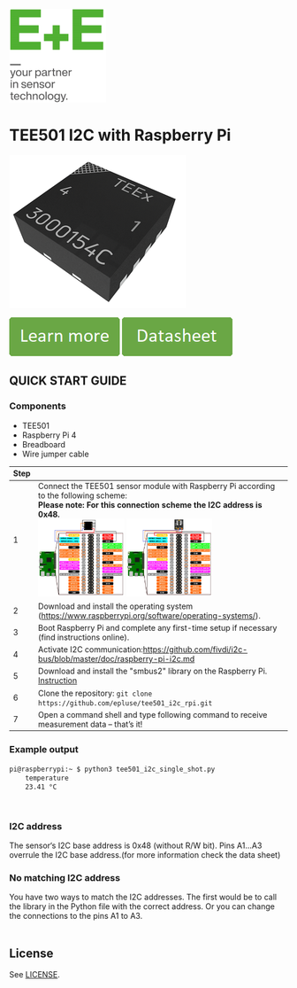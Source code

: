 [![E+E_Logo](./images/epluse-logo.png)](https://www.epluse.com/en/)

# TEE501 I2C with Raspberry Pi 


![TEE501](./images/TEE501.png) 


[![button1](./images/learn-more.png)](https://epluse.com/products/temperature-measurement/temperature-sensing-element/tee501/)   [![button2](./images/data-sheet.png)](https://www.epluse.com/fileadmin/data/product/tee501/datasheet_TEE501.pdf) 



## QUICK START GUIDE  

### Components 
- TEE501
- Raspberry Pi 4
- Breadboard 
- Wire jumper cable <br>

| Step |                                                                                                                                                             |
|------|-------------------------------------------------------------------------------------------------------------------------------------------------------------|
| 1    | Connect the TEE501 sensor module with Raspberry Pi according to the following scheme:<br>__Please note: For this connection scheme the I2C address is 0x48.__ <br>  [<img src="images/TEE501_rpi.png" width="35%"/>](images/TEE501_rpi.png) [<img src="images/TE501_rpi_breakoutboard.png" width="35%"/>](images/TE501_rpi_breakoutboard.png) |
| 2    | Download and install the operating system (https://www.raspberrypi.org/software/operating-systems/).                                                            |
| 3    | Boot Raspberry Pi and complete any first-time setup if necessary (find instructions online).                                                                |
| 4    | Activate I2C communication:https://github.com/fivdi/i2c-bus/blob/master/doc/raspberry-pi-i2c.md                     |
| 5    | Download and install the "smbus2" library on the Raspberry Pi. [Instruction](https://pypi.org/project/smbus2/#:~:text=Installation%20instructions)            |
| 6    | Clone the repository: ```git clone https://github.com/epluse/tee501_i2c_rpi.git```  |
| 7    | Open a command shell and type following command to receive measurement data – that’s it! |


### Example output

```shell
pi@raspberrypi:~ $ python3 tee501_i2c_single_shot.py
	temperature
	23.41 °C
```
<br>


### I2C address
The sensor‘s I2C base address is 0x48 (without R/W bit). Pins A1...A3 overrule the I2C base address.(for more information check the data sheet) <br>
### No matching I2C address
You have two ways to match the I2C addresses. The first would be to call the library in the Python file with the correct address. Or you can change the connections to the pins A1 to A3.
<br> 
<br>

## License 
See [LICENSE](LICENSE).

